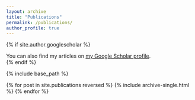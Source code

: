 ```yaml
---
layout: archive
title: "Publications"
permalink: /publications/
author_profile: true
---
```


{% if site.author.googlescholar %}
 <div class="wordwrap">You can also find my articles on <a href="{{https://scholar.google.com/citations?user=ii8j5TIAAAAJ&hl=en}}">my Google Scholar profile</a>.</div>
{% endif %}

{% include base_path %}

{% for post in site.publications reversed %}
  {% include archive-single.html %}
{% endfor %}

